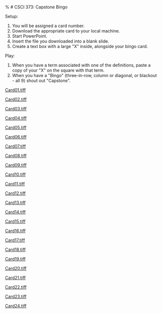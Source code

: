 % # CSCI 373: Capstone Bingo

Setup:

1. You will be assigned a card number.
2. Download the appropriate card to your local machine.
3. Start PowerPoint.
4. Insert the file you downloaded into a blank slide.
5. Create a text box with a large "X" inside, alongside your bingo card.

Play:

1. When you have a term associated with one of the definitions, paste a copy of your "X" on the square with that term.
2. When you have a "Bingo" (three-in-row, column or diagonal, or blackout - all 9) shout out "Capstone".



[Card01.tiff](https://maherou.github.io/files/CS373/Bingo/Card01.tiff)

[Card02.tiff](https://maherou.github.io/files/CS373/Bingo/Card02.tiff)

[Card03.tiff](https://maherou.github.io/files/CS373/Bingo/Card03.tiff)

[Card04.tiff](https://maherou.github.io/files/CS373/Bingo/Card04.tiff)

[Card05.tiff](https://maherou.github.io/files/CS373/Bingo/Card05.tiff)

[Card06.tiff](https://maherou.github.io/files/CS373/Bingo/Card06.tiff)

[Card07.tiff](https://maherou.github.io/files/CS373/Bingo/Card07.tiff)

[Card08.tiff](https://maherou.github.io/files/CS373/Bingo/Card08.tiff)

[Card09.tiff](https://maherou.github.io/files/CS373/Bingo/Card09.tiff)

[Card10.tiff](https://maherou.github.io/files/CS373/Bingo/Card10.tiff)

[Card11.tiff](https://maherou.github.io/files/CS373/Bingo/Card11.tiff)

[Card12.tiff](https://maherou.github.io/files/CS373/Bingo/Card12.tiff)

[Card13.tiff](https://maherou.github.io/files/CS373/Bingo/Card13.tiff)

[Card14.tiff](https://maherou.github.io/files/CS373/Bingo/Card14.tiff)

[Card15.tiff](https://maherou.github.io/files/CS373/Bingo/Card15.tiff)

[Card16.tiff](https://maherou.github.io/files/CS373/Bingo/Card16.tiff)

[Card17.tiff](https://maherou.github.io/files/CS373/Bingo/Card17.tiff)

[Card18.tiff](https://maherou.github.io/files/CS373/Bingo/Card18.tiff)

[Card19.tiff](https://maherou.github.io/files/CS373/Bingo/Card19.tiff)

[Card20.tiff](https://maherou.github.io/files/CS373/Bingo/Card20.tiff)

[Card21.tiff](https://maherou.github.io/files/CS373/Bingo/Card21.tiff)

[Card22.tiff](https://maherou.github.io/files/CS373/Bingo/Card22.tiff)

[Card23.tiff](https://maherou.github.io/files/CS373/Bingo/Card23.tiff)

[Card24.tiff](https://maherou.github.io/files/CS373/Bingo/Card24.tiff)
